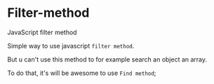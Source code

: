 # Filter-method
JavaScript filter method


Simple way to use javascript `filter method`.

But u can't use this method to for example search an object an array.

To do that, it's will be awesome to use `Find method`;
